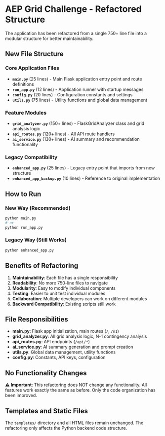 # AEP Grid Challenge - Refactored Structure

The application has been refactored from a single 750+ line file into a modular structure for better maintainability.

## New File Structure

### Core Application Files

- **`main.py`** (25 lines) - Main Flask application entry point and route definitions
- **`run_app.py`** (12 lines) - Application runner with startup messages
- **`config.py`** (20 lines) - Configuration constants and settings
- **`utils.py`** (75 lines) - Utility functions and global data management

### Feature Modules

- **`grid_analyzer.py`** (150+ lines) - FlaskGridAnalyzer class and grid analysis logic
- **`api_routes.py`** (120+ lines) - All API route handlers
- **`ai_service.py`** (130+ lines) - AI summary and recommendation functionality

### Legacy Compatibility

- **`enhanced_app.py`** (25 lines) - Legacy entry point that imports from new structure
- **`enhanced_app_backup.py`** (10 lines) - Reference to original implementation

## How to Run

### New Way (Recommended)
```bash
python main.py
# or
python run_app.py
```

### Legacy Way (Still Works)
```bash
python enhanced_app.py
```

## Benefits of Refactoring

1. **Maintainability**: Each file has a single responsibility
2. **Readability**: No more 750-line files to navigate
3. **Modularity**: Easy to modify individual components
4. **Testing**: Easier to unit test individual modules
5. **Collaboration**: Multiple developers can work on different modules
6. **Backward Compatibility**: Existing scripts still work

## File Responsibilities

- **main.py**: Flask app initialization, main routes (`/`, `/n1`)
- **grid_analyzer.py**: All grid analysis logic, N-1 contingency analysis
- **api_routes.py**: API endpoints (`/api/*`)
- **ai_service.py**: AI summary generation and prompt creation
- **utils.py**: Global data management, utility functions
- **config.py**: Constants, API keys, configuration

## No Functionality Changes

⚠️ **Important**: This refactoring does NOT change any functionality. All features work exactly the same as before. Only the code organization has been improved.

## Templates and Static Files

The `templates/` directory and all HTML files remain unchanged. The refactoring only affects the Python backend code structure.